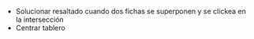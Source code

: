 - Solucionar resaltado cuando dos fichas se superponen y se clickea en la intersección
- Centrar tablero